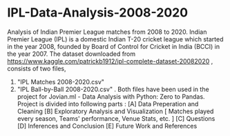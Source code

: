 # IPL-Data-Analysis-2008-2020
Analysis of Indian Premier League matches from 2008 to 2020.
Indian Premier League (IPL) is a domestic Indian T-20 cricket league which started in the year 2008, founded by Board of Control for Cricket in India (BCCI) in the year 2007.
The dataset downloaded from https://www.kaggle.com/patrickb1912/ipl-complete-dataset-20082020 , consists of two files,
 1. "IPL Matches 2008-2020.csv"
 2. "IPL Ball-by-Ball 2008-2020.csv" .
Both files have been used in the project for Jovian.ml - Data Analysis with Python: Zero to Pandas.
Project is divided into following parts :
 [A] Data Preperation and Cleaning
 [B] Exploratory Analysis and Visualization [ Matches played every season, Teams' performance, Venue Stats, etc. ]
 [C] Questions
 [D] Inferences and Conclusion
 [E] Future Work and References
